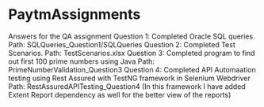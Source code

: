# PaytmAssignments
Answers for the QA assignment
Question 1: Completed Oracle SQL queries.
           Path: SQLQueries_Question1/SQLQueries
Question 2: Completed Test Scenarios.
           Path: TestScenarios.xlsx
Question 3: Completed program to find out first 100 prime numbers using Java
          Path: PrimeNumberValidation_Question3
Question 4: Completed API Automaation testing using Rest Assured with TestNG framework in Selenium Webdriver          
          Path: RestAssuredAPITesting_Question4
          (In this framework I have added Extent Report dependency as well for the better view of the reports)
